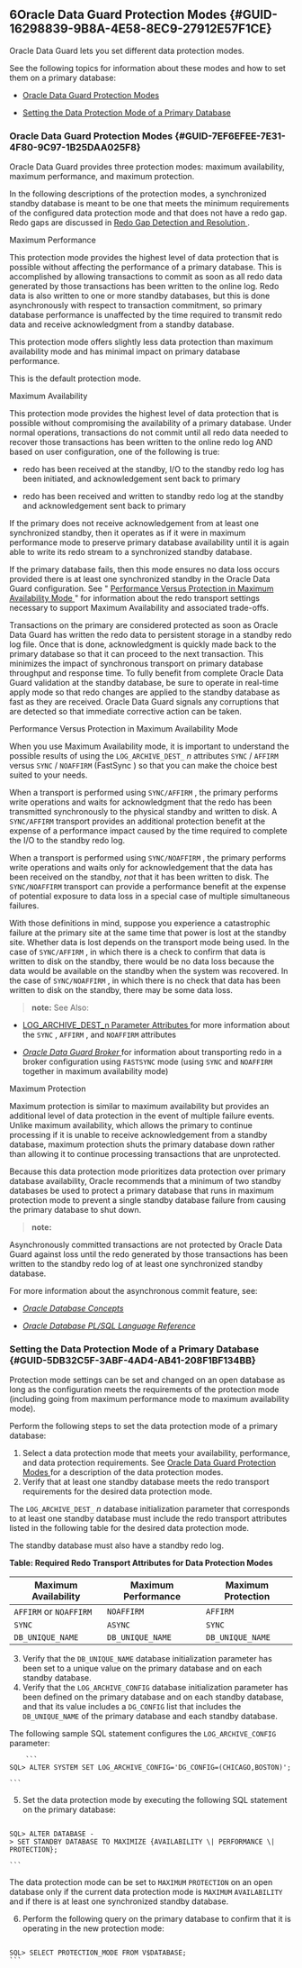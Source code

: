 ##  6Oracle Data Guard Protection Modes {#GUID-16298839-9B8A-4E58-8EC9-27912E57F1CE} 

Oracle Data Guard lets you set different data protection modes. 

See the following topics for information about these modes and how to set them on a primary database: 

  * [ Oracle Data Guard Protection Modes ](oracle-data-guard-protection-modes.md#GUID-7EF6EFEE-7E31-4F80-9C97-1B25DAA025F8)

  * [ Setting the Data Protection Mode of a Primary Database ](oracle-data-guard-protection-modes.md#GUID-5DB32C5F-3ABF-4AD4-AB41-208F1BF134BB)




###  Oracle Data Guard Protection Modes {#GUID-7EF6EFEE-7E31-4F80-9C97-1B25DAA025F8} 

Oracle Data Guard provides three protection modes: maximum availability, maximum performance, and maximum protection. 

In the following descriptions of the protection modes, a synchronized standby database is meant to be one that meets the minimum requirements of the configured data protection mode and that does not have a redo gap. Redo gaps are discussed in [ Redo Gap Detection and Resolution ](oracle-data-guard-redo-transport-services.md#GUID-05CE1D49-3DEE-4AAC-A887-55ED436912AF) . 

Maximum Performance 

This protection  mode provides the highest level of data protection that is possible without affecting the performance of a primary database. This is accomplished by allowing transactions to commit as soon as all redo data generated by those transactions has been written to the online log. Redo data is also written to one or more standby databases, but this is done asynchronously with respect to transaction commitment, so primary database performance is unaffected by the time required to transmit redo data and receive acknowledgment from a standby database. 

This protection mode offers slightly less data protection than maximum availability mode and has minimal impact on primary database performance. 

This is the default protection mode. 

Maximum Availability 

This protection mode provides the highest level of data protection that is possible without compromising the availability of a primary database. Under normal operations, transactions do not commit until all redo data needed to recover those transactions has been written to the online redo log AND based on user configuration, one of the following is true: 

  * redo has been received at the standby, I/O to the standby redo log has been initiated, and acknowledgement sent back to primary 

  * redo has been received and written to standby redo log at the standby and acknowledgement sent back to primary 




If the primary does not receive acknowledgement from at least one synchronized standby, then it operates as if it were in maximum performance mode to preserve primary database availability until it is again able to write its redo stream to a synchronized standby database. 

If the primary database fails, then this mode ensures no data loss occurs provided there is at least one synchronized standby in the Oracle Data Guard configuration. See  " [ Performance Versus Protection in Maximum Availability Mode ](oracle-data-guard-protection-modes.md#GUID-7EF6EFEE-7E31-4F80-9C97-1B25DAA025F8__BABBFEGF) "  for information about the redo transport settings necessary to support Maximum Availability and associated trade-offs. 

Transactions on the primary are considered protected as soon as Oracle Data Guard has written the redo data to persistent storage in a standby redo log file. Once that is done, acknowledgment is quickly made back to the primary database so that it can proceed to the next transaction. This minimizes the impact of synchronous transport on primary database throughput and response time. To fully benefit from complete Oracle Data Guard validation at the standby database, be sure to operate in real-time apply mode so that redo changes are applied to the standby database as fast as they are received. Oracle Data Guard signals any corruptions that are detected so that immediate corrective action can be taken. 

Performance Versus Protection in Maximum Availability Mode 

When you use Maximum Availability mode, it is important to understand the possible results of using the ` LOG_ARCHIVE_DEST_ ` *n* attributes ` SYNC ` / ` AFFIRM ` versus ` SYNC ` / ` NOAFFIRM ` (FastSync  ) so that you can make the choice best suited to your needs. 

When a transport is performed using ` SYNC/AFFIRM ` , the primary performs write operations and waits for acknowledgment that the redo has been transmitted synchronously to the physical standby and written to disk. A ` SYNC/AFFIRM ` transport provides an additional protection benefit at the expense of a performance impact caused by the time required to complete the I/O to the standby redo log. 

When a transport is performed using ` SYNC/NOAFFIRM ` , the primary performs write operations and waits only for acknowledgement that the data has been received on the standby, *not* that it has been written to disk. The ` SYNC/NOAFFIRM ` transport can provide a performance benefit at the expense of potential exposure to data loss in a special case of multiple simultaneous failures. 

With those definitions in mind, suppose you experience a catastrophic failure at the primary site at the same time that power is lost at the standby site. Whether data is lost depends on the transport mode being used. In the case of ` SYNC/AFFIRM ` , in which there is a check to confirm that data is written to disk on the standby, there would be no data loss because the data would be available on the standby when the system was recovered. In the case of ` SYNC/NOAFFIRM ` , in which there is no check that data has been written to disk on the standby, there may be some data loss. 

> **note:** See Also: 

  * [ LOG_ARCHIVE_DEST_n Parameter Attributes ](LOG_ARCHIVE_DEST_n-parameter-attributes.md#GUID-B04FC22C-F0B0-440F-BAF4-182EE547FCC1) for more information about the ` SYNC ` , ` AFFIRM ` , and ` NOAFFIRM ` attributes 

  * [ *Oracle Data Guard Broker* ](https://docs.oracle.com/pls/topic/lookup?ctx=en/database/oracle/oracle-database/23/sbydb&id=DGBKR175) for information about transporting redo in a broker configuration using ` FASTSYNC ` mode (using ` SYNC ` and ` NOAFFIRM ` together in maximum availability mode) 




Maximum Protection 

Maximum protection is similar to maximum availability but provides an additional level of data protection in the event of multiple failure events. Unlike maximum availability, which allows the primary to continue processing if it is unable to receive acknowledgement from a standby database, maximum protection shuts the primary database down rather than allowing it to continue processing transactions that are unprotected. 

Because this data protection mode prioritizes data protection over primary database availability, Oracle recommends that a minimum of two standby databases be used to protect a primary database that runs in maximum protection mode to prevent a single standby database failure from causing the primary database to shut down. 

> **note:** 

Asynchronously committed transactions are not protected by Oracle Data Guard against loss until the redo generated by those transactions has been written to the standby redo log of at least one synchronized standby database. 

For more information about the asynchronous commit feature, see: 

  * [ *Oracle Database Concepts* ](https://docs.oracle.com/pls/topic/lookup?ctx=en/database/oracle/oracle-database/23/sbydb&id=CNCPT1119)

  * [ *Oracle Database PL/SQL Language Reference* ](https://docs.oracle.com/pls/topic/lookup?ctx=en/database/oracle/oracle-database/23/sbydb&id=LNPLS006)




###  Setting the Data Protection Mode of a Primary Database {#GUID-5DB32C5F-3ABF-4AD4-AB41-208F1BF134BB} 

Protection mode settings can be set and changed on an open database as long as the configuration meets the requirements of the protection mode (including going from maximum performance mode to maximum availability mode). 

Perform the following steps to set the data protection mode of a primary database: 

  1. Select a data protection mode that meets your availability, performance, and data protection requirements. See [ Oracle Data Guard Protection Modes ](oracle-data-guard-protection-modes.md#GUID-7EF6EFEE-7E31-4F80-9C97-1B25DAA025F8) for a description of the data protection modes. 
  2. Verify that at least one standby database meets the redo transport requirements for the desired data protection mode. 

The ` LOG_ARCHIVE_DEST_ ` *n* database initialization parameter that corresponds to at least one standby database must include the redo transport attributes listed in the following table for the desired data protection mode. 

The standby database must also have a standby redo log. 

**Table: Required Redo Transport Attributes for Data Protection Modes** 

Maximum Availability  |  Maximum Performance  |  Maximum Protection   
---|---|---  
` AFFIRM ` or ` NOAFFIRM ` |  ` NOAFFIRM ` |  ` AFFIRM `  
` SYNC ` |  ` ASYNC ` |  ` SYNC `  
` DB_UNIQUE_NAME ` |  ` DB_UNIQUE_NAME ` |  ` DB_UNIQUE_NAME `  
  
  3. Verify that the ` DB_UNIQUE_NAME ` database initialization parameter has been set to a unique value on the primary database and on each standby database. 
  4. Verify that the ` LOG_ARCHIVE_CONFIG ` database initialization parameter has been defined on the primary database and on each standby database, and that its value includes a ` DG_CONFIG ` list that includes the ` DB_UNIQUE_NAME ` of the primary database and each standby database. 

The following sample SQL statement configures the ` LOG_ARCHIVE_CONFIG ` parameter: 
    
        ```
    SQL> ALTER SYSTEM SET LOG_ARCHIVE_CONFIG='DG_CONFIG=(CHICAGO,BOSTON)';
    
    ```

  5. Set the data protection mode by executing the following SQL statement on the primary database: 
    
        ```
    SQL> ALTER DATABASE -
    > SET STANDBY DATABASE TO MAXIMIZE {AVAILABILITY \| PERFORMANCE \| PROTECTION};
    
    ```

The data protection mode can be set to ` MAXIMUM ` ` PROTECTION ` on an open database only if the current data protection mode is ` MAXIMUM ` ` AVAILABILITY ` and if there is at least one synchronized standby database. 

  6. Perform the following query on the primary database to confirm that it is operating in the new protection mode: 
    
        ```
    SQL> SELECT PROTECTION_MODE FROM V$DATABASE;
    ```



